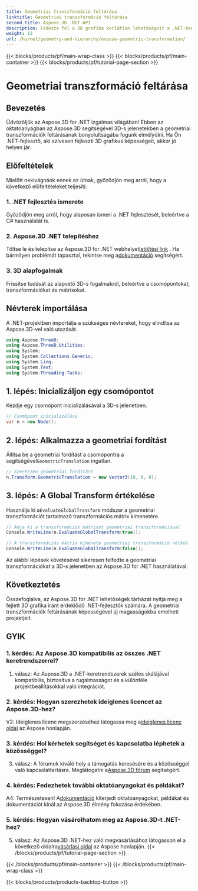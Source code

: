 ```yaml
---
title: Geometriai transzformáció feltárása
linktitle: Geometriai transzformáció feltárása
second_title: Aspose.3D .NET API
description: Fedezze fel a 3D grafika korlátlan lehetőségeit a .NET-ben az Aspose.3D segítségével. Fedezze fel a geometriai transzformációkat könnyedén.
weight: 13
url: /hu/net/geometry-and-hierarchy/expose-geometric-transformation/
---
```


{{< blocks/products/pf/main-wrap-class >}}
{{< blocks/products/pf/main-container >}}
{{< blocks/products/pf/tutorial-page-section >}}

# Geometriai transzformáció feltárása

## Bevezetés

Üdvözöljük az Aspose.3D for .NET izgalmas világában! Ebben az oktatóanyagban az Aspose.3D segítségével 3D-s jelenetekben a geometriai transzformációk feltárásának bonyolultságába fogunk elmélyülni. Ha Ön .NET-fejlesztő, aki szívesen fejleszti 3D grafikus képességeit, akkor jó helyen jár.

## Előfeltételek

Mielőtt nekivágnánk ennek az útnak, győződjön meg arról, hogy a következő előfeltételeket teljesíti:

### 1. .NET fejlesztés ismerete

Győződjön meg arról, hogy alaposan ismeri a .NET fejlesztését, beleértve a C# használatát is.

### 2. Aspose.3D .NET telepítéshez

 Töltse le és telepítse az Aspose.3D for .NET webhelyet[letöltési link](https://releases.aspose.com/3d/net/) . Ha bármilyen problémát tapasztal, tekintse meg a[dokumentáció](https://reference.aspose.com/3d/net/) segítségért.

### 3. 3D alapfogalmak

Frissítse tudását az alapvető 3D-s fogalmakról, beleértve a csomópontokat, transzformációkat és mátrixokat.

## Névterek importálása

A .NET-projektben importálja a szükséges névtereket, hogy elindítsa az Aspose.3D-vel való utazását.

```csharp
using Aspose.ThreeD;
using Aspose.ThreeD.Utilities;
using System;
using System.Collections.Generic;
using System.Linq;
using System.Text;
using System.Threading.Tasks;
```

## 1. lépés: Inicializáljon egy csomópontot

Kezdje egy csomópont inicializálásával a 3D-s jelenetben.

```csharp
// Csomópont inicializálása
var n = new Node();
```

## 2. lépés: Alkalmazza a geometriai fordítást

 Állítsa be a geometriai fordítást a csomópontra a segítségével`GeometricTranslation` ingatlan.

```csharp
// Szerezzen geometriai fordítást
n.Transform.GeometricTranslation = new Vector3(10, 0, 0);
```

## 3. lépés: A Global Transform értékelése

 Használja ki a`EvaluateGlobalTransform` módszer a geometriai transzformációt tartalmazó transzformációs mátrix kimenetére.

```csharp
// Adja ki a transzformációs mátrixot geometriai transzformációval
Console.WriteLine(n.EvaluateGlobalTransform(true));

// A transzformációs mátrix kimenete geometriai transzformáció nélkül
Console.WriteLine(n.EvaluateGlobalTransform(false));
```

Az alábbi lépések követésével sikeresen felfedte a geometriai transzformációkat a 3D-s jelenetben az Aspose.3D for .NET használatával.

## Következtetés

Összefoglalva, az Aspose.3D for .NET lehetőségek tárházát nyitja meg a fejlett 3D grafika iránt érdeklődő .NET-fejlesztők számára. A geometriai transzformációk feltárásának képességével új magasságokba emelheti projektjeit.

## GYIK

### 1. kérdés: Az Aspose.3D kompatibilis az összes .NET keretrendszerrel?

1. válasz: Az Aspose.3D a .NET-keretrendszerek széles skálájával kompatibilis, biztosítva a rugalmasságot és a különféle projektbeállításokkal való integrációt.

### 2. kérdés: Hogyan szerezhetek ideiglenes licencet az Aspose.3D-hez?

 V2: Ideiglenes licenc megszerzéséhez látogassa meg a[ideiglenes licenc oldal](https://purchase.aspose.com/temporary-license/) az Aspose honlapján.

### 3. kérdés: Hol kérhetek segítséget és kapcsolatba léphetek a közösséggel?

 3. válasz: A fórumok kiváló hely a támogatás keresésére és a közösséggel való kapcsolattartásra. Meglátogatni a[Aspose.3D fórum](https://forum.aspose.com/c/3d/18) segítségért.

### 4. kérdés: Fedezhetek további oktatóanyagokat és példákat?

 A4: Természetesen! A[dokumentáció](https://reference.aspose.com/3d/net/) kiterjedt oktatóanyagokat, példákat és dokumentációt kínál az Aspose.3D élmény fokozása érdekében.

### 5. kérdés: Hogyan vásárolhatom meg az Aspose.3D-t .NET-hez?

 5. válasz: Az Aspose.3D .NET-hez való megvásárlásához látogasson el a következő oldalra[vásárlási oldal](https://purchase.aspose.com/buy) az Aspose honlapján.
{{< /blocks/products/pf/tutorial-page-section >}}

{{< /blocks/products/pf/main-container >}}
{{< /blocks/products/pf/main-wrap-class >}}

{{< blocks/products/products-backtop-button >}}
